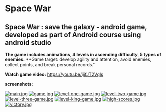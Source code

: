 # Space War
 ## Space War : save the galaxy - android game, developed as part of Android course using android studio
 
 **The game includes animations, 4 levels in ascending difficulty, 5 types of enemies.**
 **Game target: develop agility and attention, avoid enemies, collect points, and break personal records."

**Watch game video:** https://youtu.be/ijifJT2VqIs


**screenshots:**

[![main.jpg](https://i.postimg.cc/MHxrfmtf/main.jpg)](https://postimg.cc/zbtk9Wsq)
[![game.jpg](https://i.postimg.cc/G2Nmc9jf/game.jpg)](https://postimg.cc/r01kjV3G)
[![level-one-game.jpg](https://i.postimg.cc/65ZhRmy7/level-one-game.jpg)](https://postimg.cc/YhpgB8Nk)
[![level-two-game.jpg](https://i.postimg.cc/qBPskxjp/level-two-game.jpg)](https://postimg.cc/qgGhwnPF)
[![level-three-game.jpg](https://i.postimg.cc/BZKFw1sk/level-three-game.jpg)](https://postimg.cc/9zczD0DY)
[![level-king-game.jpg](https://i.postimg.cc/Px8CcBGY/level-king-game.jpg)](https://postimg.cc/zb8DH2GG)
[![high-scores.jpg](https://i.postimg.cc/Kv5RdPWq/high-scores.jpg)](https://postimg.cc/BXXSFK4H)
[![victory.jpg](https://i.postimg.cc/zGt3fJ8T/victory.jpg)](https://postimg.cc/Xr5nH6Zv)
